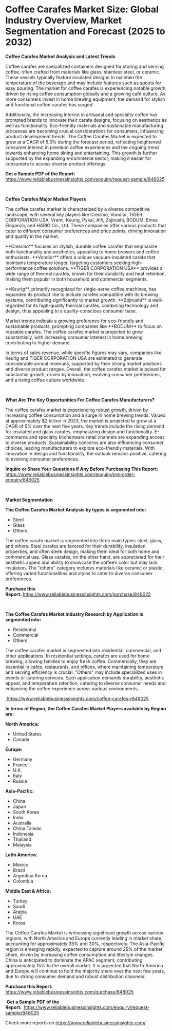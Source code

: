 <p><h1>Coffee Carafes Market Size: Global Industry Overview, Market Segmentation and Forecast (2025 to 2032)</h1></p><p><strong>Coffee Carafes Market Analysis and Latest Trends</strong></p>
<p><p>Coffee carafes are specialized containers designed for storing and serving coffee, often crafted from materials like glass, stainless steel, or ceramic. These vessels typically feature insulated designs to maintain the temperature of the beverage and may include features such as spouts for easy pouring. The market for coffee carafes is experiencing notable growth, driven by rising coffee consumption globally and a growing café culture. As more consumers invest in home brewing equipment, the demand for stylish and functional coffee carafes has surged.</p><p>Additionally, the increasing interest in artisanal and specialty coffee has prompted brands to innovate their carafe designs, focusing on aesthetics as well as functionality. Eco-friendly materials and sustainable manufacturing processes are becoming crucial considerations for consumers, influencing product development trends. The Coffee Carafes Market is expected to grow at a CAGR of 5.3% during the forecast period, reflecting heightened consumer interest in premium coffee experiences and the ongoing trend towards enhancing home dining and entertaining. This growth is further supported by the expanding e-commerce sector, making it easier for consumers to access diverse product offerings.</p></p>
<p><strong>Get a Sample PDF of the Report:&nbsp;</strong> <a href="https://www.reliablebusinessinsights.com/enquiry/request-sample/846025?utm_campaign=2760&utm_medium=2&utm_source=Github&utm_content=ia&utm_term=04042025&utm_id=coffee-carafes">https://www.reliablebusinessinsights.com/enquiry/request-sample/846025</a></p>
<p>&nbsp;</p>
<p><strong>Coffee Carafes Major Market Players</strong></p>
<p><p>The coffee carafes market is characterized by a diverse competitive landscape, with several key players like Cresimo, Vondior, TIGER CORPORATION USA, Vremi, Keurig, Pykal, Alfi, Zojirushi, BODUM, Emsa Eleganza, and HARIO Co., Ltd. These companies offer various products that cater to different consumer preferences and price points, driving innovation and quality in the market.</p><p>**Cresimo** focuses on stylish, durable coffee carafes that emphasize both functionality and aesthetics, appealing to home brewers and coffee enthusiasts. **Vondior** offers a unique vacuum-insulated carafe that maintains temperature longer, targeting customers seeking high-performance coffee solutions. **TIGER CORPORATION USA** provides a wide range of thermal carafes, known for their durability and heat retention, making them popular in both household and commercial segments.</p><p>**Keurig**, primarily recognized for single-serve coffee machines, has expanded its product line to include carafes compatible with its brewing systems, contributing significantly to market growth. **Zojirushi** is well-regarded for its high-quality thermal carafes, combining technology and design, thus appealing to a quality-conscious consumer base.</p><p>Market trends indicate a growing preference for eco-friendly and sustainable products, prompting companies like **BODUM** to focus on reusable carafes. The coffee carafes market is projected to grow substantially, with increasing consumer interest in home brewing contributing to higher demand.</p><p>In terms of sales revenue, while specific figures may vary, companies like Keurig and TIGER CORPORATION USA are estimated to generate considerable annual revenues, supported by their strong market positions and diverse product ranges. Overall, the coffee carafes market is poised for substantial growth, driven by innovation, evolving consumer preferences, and a rising coffee culture worldwide.</p></p>
<p>&nbsp;</p>
<p><strong>What Are The Key Opportunities For Coffee Carafes Manufacturers?</strong></p>
<p><p>The coffee carafes market is experiencing robust growth, driven by increasing coffee consumption and a surge in home brewing trends. Valued at approximately $2 billion in 2023, the market is projected to grow at a CAGR of 5% over the next five years. Key trends include the rising demand for insulated and glass carafes, emphasizing design and functionality. E-commerce and specialty kitchenware retail channels are expanding access to diverse products. Sustainability concerns are also influencing consumer choices, leading manufacturers to explore eco-friendly materials. With innovation in design and functionality, the outlook remains positive, catering to evolving consumer preferences.</p></p>
<p><strong>Inquire or Share Your Questions If Any Before Purchasing This Report:</strong> <a href="https://www.reliablebusinessinsights.com/enquiry/pre-order-enquiry/846025?utm_campaign=2760&utm_medium=2&utm_source=Github&utm_content=ia&utm_term=04042025&utm_id=coffee-carafes">https://www.reliablebusinessinsights.com/enquiry/pre-order-enquiry/846025</a></p>
<p>&nbsp;</p>
<p><strong>Market Segmentation</strong></p>
<p><strong>The Coffee Carafes Market Analysis by types is segmented into:</strong></p>
<p><ul><li>Steel</li><li>Glass</li><li>Others</li></ul></p>
<p><p>The coffee carafe market is segmented into three main types: steel, glass, and others. Steel carafes are favored for their durability, insulation properties, and often sleek design, making them ideal for both home and commercial use. Glass carafes, on the other hand, are appreciated for their aesthetic appeal and ability to showcase the coffee’s color but may lack insulation. The "others" category includes materials like ceramic or plastic, offering varied functionalities and styles to cater to diverse consumer preferences.</p></p>
<p><strong>Purchase this Report:&nbsp;</strong><a href="https://www.reliablebusinessinsights.com/purchase/846025?utm_campaign=2760&utm_medium=2&utm_source=Github&utm_content=ia&utm_term=04042025&utm_id=coffee-carafes">https://www.reliablebusinessinsights.com/purchase/846025</a></p>
<p>&nbsp;</p>
<p><strong>The Coffee Carafes Market Industry Research by Application is segmented into:</strong></p>
<p><ul><li>Residential</li><li>Commercial</li><li>Others</li></ul></p>
<p><p>The coffee carafes market is segmented into residential, commercial, and other applications. In residential settings, carafes are used for home brewing, allowing families to enjoy fresh coffee. Commercially, they are essential in cafes, restaurants, and offices, where maintaining temperature and serving efficiency is crucial. "Others" may include specialized uses in events or catering services. Each application demands durability, aesthetic appeal, and temperature retention, catering to diverse consumer needs and enhancing the coffee experience across various environments.</p></p>
<p><a href="https://www.reliablebusinessinsights.com/coffee-carafes-r846025?utm_campaign=2760&utm_medium=2&utm_source=Github&utm_content=ia&utm_term=04042025&utm_id=coffee-carafes">&nbsp;https://www.reliablebusinessinsights.com/coffee-carafes-r846025</a></p>
<p><strong>In terms of Region, the Coffee Carafes Market Players available by Region are:</strong></p>
<p>
    <p> <strong> North America: </strong>
        <ul>
            <li>United States</li>
            <li>Canada</li>
        </ul>
        </p> 
    <p> <strong> Europe: </strong>
        <ul>
            <li>Germany</li>
            <li>France</li>
            <li>U.K.</li>
            <li>Italy</li>
            <li>Russia</li>
        </ul>
        </p> 
    <p> <strong> Asia-Pacific: </strong>
        <ul>
            <li>China</li>
            <li>Japan</li>
            <li>South Korea</li>
            <li>India</li>
            <li>Australia</li>
            <li>China Taiwan</li>
            <li>Indonesia</li>
            <li>Thailand</li>
            <li>Malaysia</li>
        </ul>
        </p> 
    <p> <strong> Latin America: </strong>
        <ul>
            <li>Mexico</li>
            <li>Brazil</li>
            <li>Argentina Korea</li>
            <li>Colombia</li>
        </ul>
        </p> 
    <p> <strong> Middle East & Africa: </strong>
        <ul>
            <li>Turkey</li>
            <li>Saudi</li>
            <li>Arabia</li>
            <li>UAE</li>
            <li>Korea</li>
        </ul>
    </p>
    </p>
<p><p>The Coffee Carafes Market is witnessing significant growth across various regions, with North America and Europe currently leading in market share, accounting for approximately 35% and 30%, respectively. The Asia-Pacific region is emerging rapidly, expected to capture around 25% of the market share, driven by increasing coffee consumption and lifestyle changes. China is anticipated to dominate the APAC segment, contributing approximately 15% to the overall market. It is projected that North America and Europe will continue to hold the majority share over the next few years, due to strong consumer demand and robust distribution channels.</p></p>
<p><strong>Purchase this Report: </strong><a href="https://www.reliablebusinessinsights.com/purchase/846025?utm_campaign=2760&utm_medium=2&utm_source=Github&utm_content=ia&utm_term=04042025&utm_id=coffee-carafes">https://www.reliablebusinessinsights.com/purchase/846025</a></p>
<p>&nbsp;<strong>Get a Sample PDF of the Report:&nbsp;&nbsp;</strong><a href="https://www.reliablebusinessinsights.com/enquiry/request-sample/846025?utm_campaign=2760&utm_medium=2&utm_source=Github&utm_content=ia&utm_term=04042025&utm_id=coffee-carafes">https://www.reliablebusinessinsights.com/enquiry/request-sample/846025</a></p>
<p><strong></strong></p>
<p>Check more reports on <a href="https://www.reliablebusinessinsights.com/?utm_campaign=2760&utm_medium=2&utm_source=Github&utm_content=ia&utm_term=04042025&utm_id=coffee-carafes">https://www.reliablebusinessinsights.com/</a></p>
